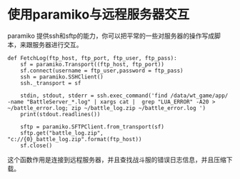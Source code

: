 # 使用paramiko与远程服务器交互

paramiko 提供ssh和sftp的能力，你可以把平常的一些对服务器的操作写成脚本，来跟服务器进行交互。

```
def FetchLog(ftp_host, ftp_port, ftp_user, ftp_pass):
	sf = paramiko.Transport((ftp_host, ftp_port))
	sf.connect(username = ftp_user,password = ftp_pass)
	ssh = paramiko.SSHClient()
	ssh._transport = sf

	stdin, stdout, stderr = ssh.exec_command('find /data/wt_game/app/ -name "BattleServer_*.log" | xargs cat |  grep "LUA_ERROR" -A20 > ~/battle_error.log; zip ~/battle_log.zip ~/battle_error.log ')
	print(stdout.readlines())

	sftp = paramiko.SFTPClient.from_transport(sf)
	sftp.get("battle_log.zip", "c://{0}_battle_log.zip".format(ftp_host))
	sf.close()
```

这个函数作用是连接到远程服务器，并且查找战斗服的错误日志信息，并且压缩下载。